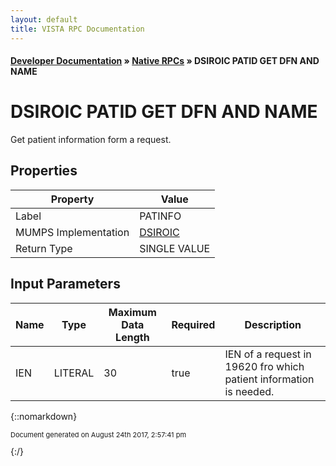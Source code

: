 ```yaml
---
layout: default
title: VISTA RPC Documentation
---
```


#### [Developer Documentation](../index) &#187; [Native RPCs](TableOfContents) &#187; DSIROIC PATID GET DFN AND NAME<br/>
# DSIROIC PATID GET DFN AND NAME

Get patient information form a request.

## Properties

Property | Value
--- | ---
Label | PATINFO
MUMPS Implementation | [DSIROIC](http://code.osehra.org/dox/Routine_DSIROIC_source.html)
Return Type | SINGLE VALUE


## Input Parameters

Name | Type | Maximum Data Length | Required | Description
--- | --- | --- | --- | ---
IEN | LITERAL | 30 | true | IEN of a request in 19620 fro which patient information is needed.



{::nomarkdown} <br/><p style="font-size: 11px">Document generated on August 24th 2017, 2:57:41 pm</p>{:/}